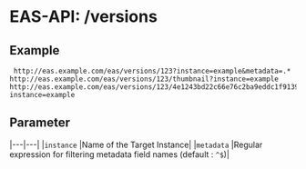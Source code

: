 #  EAS-API: /versions

##  Example

~~~
 http://eas.example.com/eas/versions/123?instance=example&metadata=.*
http://eas.example.com/eas/versions/123/thumbnail?instance=example
http://eas.example.com/eas/versions/123/4e1243bd22c66e76c2ba9eddc1f91394e57f9f83?instance=example
~~~


##  Parameter


|---|---|
|`instance`          |Name of the Target Instance|
|`metadata`          |Regular expression for filtering metadata field names (default
: `^$`)|

 

